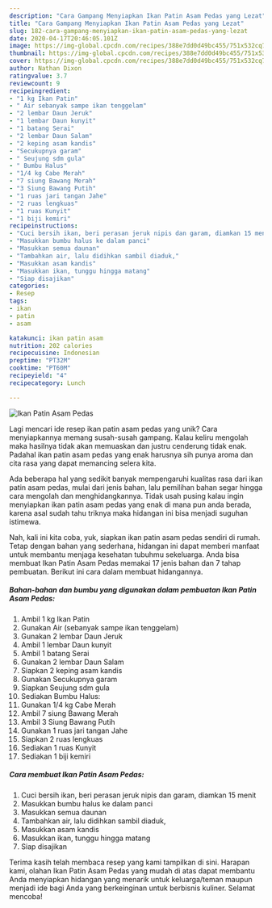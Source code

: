 ```yaml
---
description: "Cara Gampang Menyiapkan Ikan Patin Asam Pedas yang Lezat"
title: "Cara Gampang Menyiapkan Ikan Patin Asam Pedas yang Lezat"
slug: 182-cara-gampang-menyiapkan-ikan-patin-asam-pedas-yang-lezat
date: 2020-04-17T20:46:05.101Z
image: https://img-global.cpcdn.com/recipes/388e7dd0d49bc455/751x532cq70/ikan-patin-asam-pedas-foto-resep-utama.jpg
thumbnail: https://img-global.cpcdn.com/recipes/388e7dd0d49bc455/751x532cq70/ikan-patin-asam-pedas-foto-resep-utama.jpg
cover: https://img-global.cpcdn.com/recipes/388e7dd0d49bc455/751x532cq70/ikan-patin-asam-pedas-foto-resep-utama.jpg
author: Nathan Dixon
ratingvalue: 3.7
reviewcount: 9
recipeingredient:
- "1 kg Ikan Patin"
- " Air sebanyak sampe ikan tenggelam"
- "2 lembar Daun Jeruk"
- "1 lembar Daun kunyit"
- "1 batang Serai"
- "2 lembar Daun Salam"
- "2 keping asam kandis"
- "Secukupnya garam"
- " Seujung sdm gula"
- " Bumbu Halus"
- "1/4 kg Cabe Merah"
- "7 siung Bawang Merah"
- "3 Siung Bawang Putih"
- "1 ruas jari tangan Jahe"
- "2 ruas lengkuas"
- "1 ruas Kunyit"
- "1 biji kemiri"
recipeinstructions:
- "Cuci bersih ikan, beri perasan jeruk nipis dan garam, diamkan 15 menit"
- "Masukkan bumbu halus ke dalam panci"
- "Masukkan semua daunan"
- "Tambahkan air, lalu didihkan sambil diaduk,"
- "Masukkan asam kandis"
- "Masukkan ikan, tunggu hingga matang"
- "Siap disajikan"
categories:
- Resep
tags:
- ikan
- patin
- asam

katakunci: ikan patin asam 
nutrition: 202 calories
recipecuisine: Indonesian
preptime: "PT32M"
cooktime: "PT60M"
recipeyield: "4"
recipecategory: Lunch

---
```



![Ikan Patin Asam Pedas](https://img-global.cpcdn.com/recipes/388e7dd0d49bc455/751x532cq70/ikan-patin-asam-pedas-foto-resep-utama.jpg)

Lagi mencari ide resep ikan patin asam pedas yang unik? Cara menyiapkannya memang susah-susah gampang. Kalau keliru mengolah maka hasilnya tidak akan memuaskan dan justru cenderung tidak enak. Padahal ikan patin asam pedas yang enak harusnya sih punya aroma dan cita rasa yang dapat memancing selera kita.



Ada beberapa hal yang sedikit banyak mempengaruhi kualitas rasa dari ikan patin asam pedas, mulai dari jenis bahan, lalu pemilihan bahan segar hingga cara mengolah dan menghidangkannya. Tidak usah pusing kalau ingin menyiapkan ikan patin asam pedas yang enak di mana pun anda berada, karena asal sudah tahu triknya maka hidangan ini bisa menjadi suguhan istimewa.


Nah, kali ini kita coba, yuk, siapkan ikan patin asam pedas sendiri di rumah. Tetap dengan bahan yang sederhana, hidangan ini dapat memberi manfaat untuk membantu menjaga kesehatan tubuhmu sekeluarga. Anda bisa membuat Ikan Patin Asam Pedas memakai 17 jenis bahan dan 7 tahap pembuatan. Berikut ini cara dalam membuat hidangannya.

<!--inarticleads1-->

##### Bahan-bahan dan bumbu yang digunakan dalam pembuatan Ikan Patin Asam Pedas:

1. Ambil 1 kg Ikan Patin
1. Gunakan  Air (sebanyak sampe ikan tenggelam)
1. Gunakan 2 lembar Daun Jeruk
1. Ambil 1 lembar Daun kunyit
1. Ambil 1 batang Serai
1. Gunakan 2 lembar Daun Salam
1. Siapkan 2 keping asam kandis
1. Gunakan Secukupnya garam
1. Siapkan  Seujung sdm gula
1. Sediakan  Bumbu Halus:
1. Gunakan 1/4 kg Cabe Merah
1. Ambil 7 siung Bawang Merah
1. Ambil 3 Siung Bawang Putih
1. Gunakan 1 ruas jari tangan Jahe
1. Siapkan 2 ruas lengkuas
1. Sediakan 1 ruas Kunyit
1. Sediakan 1 biji kemiri




<!--inarticleads2-->

##### Cara membuat Ikan Patin Asam Pedas:

1. Cuci bersih ikan, beri perasan jeruk nipis dan garam, diamkan 15 menit
1. Masukkan bumbu halus ke dalam panci
1. Masukkan semua daunan
1. Tambahkan air, lalu didihkan sambil diaduk,
1. Masukkan asam kandis
1. Masukkan ikan, tunggu hingga matang
1. Siap disajikan




Terima kasih telah membaca resep yang kami tampilkan di sini. Harapan kami, olahan Ikan Patin Asam Pedas yang mudah di atas dapat membantu Anda menyiapkan hidangan yang menarik untuk keluarga/teman maupun menjadi ide bagi Anda yang berkeinginan untuk berbisnis kuliner. Selamat mencoba!

